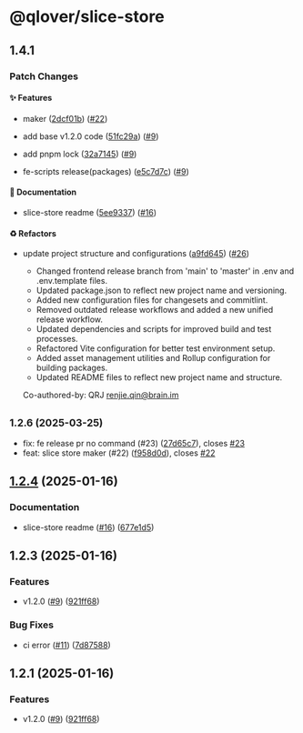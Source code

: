 # @qlover/slice-store

## 1.4.1

### Patch Changes

#### ✨ Features

- maker ([2dcf01b](https://github.com/qlover/slice-store/commit/2dcf01bc6a37c8659e63c7710fc7fb0310de8d77)) ([#22](https://github.com/qlover/slice-store/pull/22))

- add base v1.2.0 code ([51fc29a](https://github.com/qlover/slice-store/commit/51fc29ab46faea1f7092313210d1c0ffa41c2edf)) ([#9](https://github.com/qlover/slice-store/pull/9))

- add pnpm lock ([32a7145](https://github.com/qlover/slice-store/commit/32a71451d9d462bbdbd80e2fe5b57345301c9cd8)) ([#9](https://github.com/qlover/slice-store/pull/9))

- fe-scripts release(packages) ([e5c7d7c](https://github.com/qlover/slice-store/commit/e5c7d7c936d81ad51f5eee7c83b5dd264f5975cb)) ([#9](https://github.com/qlover/slice-store/pull/9))

#### 📝 Documentation

- slice-store readme ([5ee9337](https://github.com/qlover/slice-store/commit/5ee9337166f37e2a0d26e45b25dfc96b8288aae8)) ([#16](https://github.com/qlover/slice-store/pull/16))

#### ♻️ Refactors

- update project structure and configurations ([a9fd645](https://github.com/qlover/slice-store/commit/a9fd6458c0e18cee901d7d6565bf823796b83478)) ([#26](https://github.com/qlover/slice-store/pull/26))
  - Changed frontend release branch from 'main' to 'master' in .env and .env.template files.
  - Updated package.json to reflect new project name and versioning.
  - Added new configuration files for changesets and commitlint.
  - Removed outdated release workflows and added a new unified release workflow.
  - Updated dependencies and scripts for improved build and test processes.
  - Refactored Vite configuration for better test environment setup.
  - Added asset management utilities and Rollup configuration for building packages.
  - Updated README files to reflect new project name and structure.

  Co-authored-by: QRJ <renjie.qin@brain.im>

## <small>1.2.6 (2025-03-25)</small>

- fix: fe release pr no command (#23) ([27d65c7](https://github.com/qlover/slice-store/commit/27d65c7)), closes [#23](https://github.com/qlover/slice-store/issues/23)
- feat: slice store maker (#22) ([f958d0d](https://github.com/qlover/slice-store/commit/f958d0d)), closes [#22](https://github.com/qlover/slice-store/issues/22)

## [1.2.4](https://github.com/qlover/slice-store/compare/slice-store-v1.2.3...slice-store-v1.2.4) (2025-01-16)

### Documentation

- slice-store readme ([#16](https://github.com/qlover/slice-store/issues/16)) ([677e1d5](https://github.com/qlover/slice-store/commit/677e1d591fa1bcd2bfbca13722c44ef229a171d4))

## 1.2.3 (2025-01-16)

### Features

- v1.2.0 ([#9](https://github.com/qlover/slice-store/issues/9)) ([921ff68](https://github.com/qlover/slice-store/commit/921ff686596699a9ff5194a6dc7bff878a690938))

### Bug Fixes

- ci error ([#11](https://github.com/qlover/slice-store/issues/11)) ([7d87588](https://github.com/qlover/slice-store/commit/7d87588118532f0ebad239739f1173e43bd5378c))

## 1.2.1 (2025-01-16)

### Features

- v1.2.0 ([#9](https://github.com/qlover/slice-store/issues/9)) ([921ff68](https://github.com/qlover/slice-store/commit/921ff686596699a9ff5194a6dc7bff878a690938))
